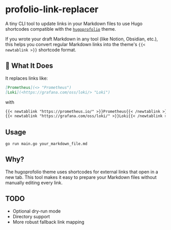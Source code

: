 # profolio-link-replacer

A tiny CLI tool to update links in your Markdown files to use Hugo shortcodes compatible with the [`hugoprofolio`](https://github.com/0hlov3/hugo-theme-hugoprofolio) theme.

If you wrote your draft Markdown in any tool (like Notion, Obsidian, etc.), this helps you convert regular Markdown links into the theme's `{{< newtablink >}}` shortcode format.

## 🔧 What It Does

It replaces links like:

```markdown
[Prometheus](<> "Prometheus")
[Loki](<https://grafana.com/oss/loki/> "Loki")
```

with

```markdown
{{< newtablink "https://prometheus.io/" >}}Prometheus{{< /newtablink >}}
{{< newtablink "https://grafana.com/oss/loki/" >}}Loki{{< /newtablink >}}
```

## Usage
```shell
go run main.go your_markdown_file.md
```

## Why?
The hugoprofolio theme uses shortcodes for external links that open in a new tab. This tool makes it easy to prepare your Markdown files without manually editing every link.

## TODO
- Optional dry-run mode
- Directory support
- More robust fallback link mapping
